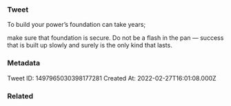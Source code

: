 ### Tweet
To build your power’s foundation can take years;

make sure that foundation is secure. Do not be a flash in the pan — success that is built up slowly and surely is the only kind that lasts.

### Metadata
Tweet ID: 1497965030398177281
Created At: 2022-02-27T16:01:08.000Z

### Related

